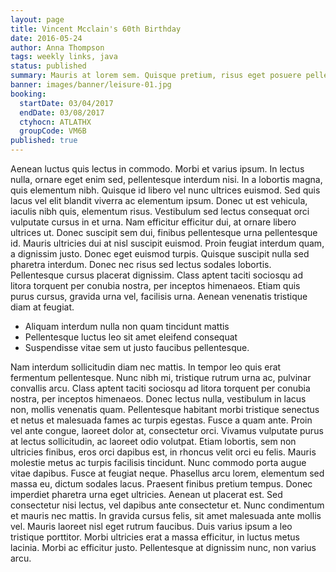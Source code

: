 ```yaml
---
layout: page
title: Vincent Mcclain's 60th Birthday
date: 2016-05-24
author: Anna Thompson
tags: weekly links, java
status: published
summary: Mauris at lorem sem. Quisque pretium, risus eget posuere pellentesque.
banner: images/banner/leisure-01.jpg
booking:
  startDate: 03/04/2017
  endDate: 03/08/2017
  ctyhocn: ATLATHX
  groupCode: VM6B
published: true
---
```

Aenean luctus quis lectus in commodo. Morbi et varius ipsum. In lectus nulla, ornare eget enim sed, pellentesque interdum nisi. In a lobortis magna, quis elementum nibh. Quisque id libero vel nunc ultrices euismod. Sed quis lacus vel elit blandit viverra ac elementum ipsum. Donec ut est vehicula, iaculis nibh quis, elementum risus. Vestibulum sed lectus consequat orci vulputate cursus in et urna. Nam efficitur efficitur dui, at ornare libero ultrices ut. Donec suscipit sem dui, finibus pellentesque urna pellentesque id. Mauris ultricies dui at nisl suscipit euismod. Proin feugiat interdum quam, a dignissim justo.
Donec eget euismod turpis. Quisque suscipit nulla sed pharetra interdum. Donec nec risus sed lectus sodales lobortis. Pellentesque cursus placerat dignissim. Class aptent taciti sociosqu ad litora torquent per conubia nostra, per inceptos himenaeos. Etiam quis purus cursus, gravida urna vel, facilisis urna. Aenean venenatis tristique diam at feugiat.

* Aliquam interdum nulla non quam tincidunt mattis
* Pellentesque luctus leo sit amet eleifend consequat
* Suspendisse vitae sem ut justo faucibus pellentesque.

Nam interdum sollicitudin diam nec mattis. In tempor leo quis erat fermentum pellentesque. Nunc nibh mi, tristique rutrum urna ac, pulvinar convallis arcu. Class aptent taciti sociosqu ad litora torquent per conubia nostra, per inceptos himenaeos. Donec lectus nulla, vestibulum in lacus non, mollis venenatis quam. Pellentesque habitant morbi tristique senectus et netus et malesuada fames ac turpis egestas. Fusce a quam ante. Proin vel ante congue, laoreet dolor at, consectetur orci. Vivamus vulputate purus at lectus sollicitudin, ac laoreet odio volutpat. Etiam lobortis, sem non ultricies finibus, eros orci dapibus est, in rhoncus velit orci eu felis. Mauris molestie metus ac turpis facilisis tincidunt. Nunc commodo porta augue vitae dapibus. Fusce at feugiat neque. Phasellus arcu lorem, elementum sed massa eu, dictum sodales lacus.
Praesent finibus pretium tempus. Donec imperdiet pharetra urna eget ultricies. Aenean ut placerat est. Sed consectetur nisi lectus, vel dapibus ante consectetur et. Nunc condimentum et mauris nec mattis. In gravida cursus felis, sit amet malesuada ante mollis vel. Mauris laoreet nisl eget rutrum faucibus. Duis varius ipsum a leo tristique porttitor. Morbi ultricies erat a massa efficitur, in luctus metus lacinia. Morbi ac efficitur justo. Pellentesque at dignissim nunc, non varius arcu.
